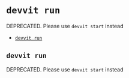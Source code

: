 # `devvit run`

DEPRECATED. Please use `devvit start` instead

- [`devvit run`](#devvit-run)

## `devvit run`

DEPRECATED. Please use `devvit start` instead

